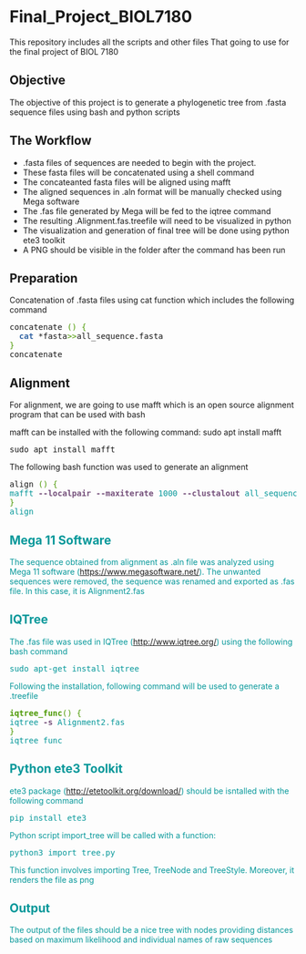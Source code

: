 # Final_Project_BIOL7180
This repository includes all the scripts and other files That going to use for the final project of BIOL 7180

## Objective 
The objective of this project is to generate a phylogenetic tree from .fasta sequence files using bash and python scripts

## The Workflow
  - .fasta files of sequences are needed to begin with the project. 
  - These fasta files will be concatenated using a shell command
  - The concateanted fasta files will be aligned using mafft
  - The aligned sequences in .aln format will be manually checked using Mega software
  - The .fas file generated by Mega will be fed to the iqtree command 
  - The resulting .Alignment.fas.treefile will need to be visualized in python
  - The visualization and generation of final tree will be done using python ete3 toolkit
  - A PNG should be visible in the folder after the command has been run


## Preparation

Concatenation of .fasta files using cat function which includes the following command 

<pre>concatenate <font color="#4E9A06">()</font> <font color="#4E9A06">{</font>
  <font color="#3465A4"><b>cat</b></font> *fasta<font color="#4E9A06">&gt;&gt;</font>all_sequence.fasta
<font color="#4E9A06">}</font>
concatenate</pre>

## Alignment 

For alignment, we are going to use mafft which is an open source alignment program that can be used with bash

mafft can be installed with the following command: 
sudo apt install mafft

<pre>sudo apt install mafft </pre>

The following bash function was used to generate an alignment

<pre>align <font color="#4E9A06">()</font> <font color="#4E9A06">{</font> <font color="#06989A">
mafft<font color="#75507B"><b> --localpair --maxiterate</b></font> 1000<font color="#75507B"><b> --clustalout</b></font> all_sequence.fasta<font color="#4E9A06">&gt;</font>Alignment.aln
<font color="#4E9A06">}</font>
align</pre>

## Mega 11 Software

The sequence obtained from alignment as .aln file was analyzed using Mega 11 software (https://www.megasoftware.net/). 
The unwanted sequences were removed, the sequence was renamed and exported as .fas file. In this case, it is Alignment2.fas

## IQTree 

The .fas file was used in IQTree (http://www.iqtree.org/) using the following bash command

<pre>sudo apt-get install iqtree </pre>

Following the installation, following command will be used to generate a .treefile

<pre><font color="#06989A"><font color="#4E9A06"><b>iqtree_func</b></font><font color="#4E9A06">()</font> <font color="#4E9A06">{</font><font color="#06989A">
iqtree<font color="#75507B"><b> -s</b></font> Alignment2.fas
<font color="#4E9A06">}</font>
iqtree_func</pre>

## Python ete3 Toolkit

ete3 package (http://etetoolkit.org/download/) should be isntalled with the following command 

<pre>pip install ete3</pre>

Python script import_tree will be called with a function:

<pre>python3 import_tree.py</pre>

This function involves importing Tree, TreeNode and TreeStyle. Moreover, it renders the file as png

## Output

The output of the files should be a nice tree with nodes providing distances based on maximum likelihood and individual names of raw sequences
